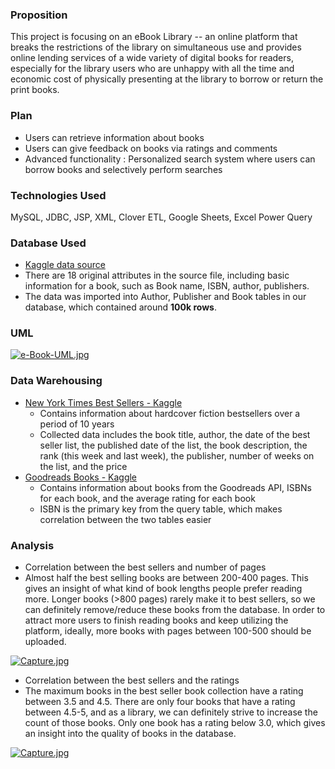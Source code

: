 ### Proposition
This project is focusing on an eBook Library -- an online platform that breaks the restrictions of the library on simultaneous use and provides online lending services of a wide variety of digital books for readers, especially for the library users who are unhappy with all the time and economic cost of physically presenting at the library to borrow or return the print books.


### Plan
* Users can retrieve information about books
* Users can give feedback on books via ratings and comments
* Advanced functionality : Personalized search system where users can borrow books and selectively perform searches

### Technologies Used
MySQL, JDBC, JSP, XML, Clover ETL, Google Sheets, Excel Power Query 

### Database Used
* [Kaggle data source](https://www.kaggle.com/bahramjannesarr/goodreads-book-datasets-10m)
* There are 18 original attributes in the source file, including basic information for a book, such as Book name, ISBN, author, publishers.
* The data was imported into Author, Publisher and Book tables in our database, which contained around **100k rows**.

### UML
[![e-Book-UML.jpg](https://i.postimg.cc/VLwB845c/e-Book-UML.jpg)](https://postimg.cc/kDjtNQxj)

### Data Warehousing
* [New York Times Best Sellers - Kaggle](https://www.kaggle.com/cmenca/new-york-times-hardcover-fiction-best-sellers)
  * Contains information about hardcover fiction bestsellers over a period of 10 years
  * Collected data includes the book title, author, the date of the best seller list, the published date of the list, the book description, the rank (this week and last week), the publisher, number of weeks on the list, and the price
* [Goodreads Books - Kaggle](https://www.kaggle.com/jealousleopard/goodreadsbooks)
  * Contains information about books from the Goodreads API, ISBNs for each book, and the average rating for each book 
  * ISBN is the primary key from the query table, which makes correlation between the two tables easier

### Analysis
* Correlation between the best sellers and number of pages
 * Almost half the best selling books are between 200-400 pages. This gives an insight of what kind of book lengths people prefer reading more. Longer books (>800 pages) rarely make it to best sellers, so we can definitely remove/reduce these books from the database. In order to attract more users to finish reading books and keep utilizing the platform, ideally, more books with pages between 100-500 should be uploaded.

[![Capture.jpg](https://i.postimg.cc/YCvsQxFZ/Capture.jpg)](https://postimg.cc/G41KCGqx)

* Correlation between the best sellers and the ratings
 * The maximum books in the best seller book collection have a rating between 3.5 and 4.5. There are only four books that have a rating between 4.5-5, and as a library, we can definitely strive to increase the count of those books. Only one book has a rating below 3.0, which gives an insight into the quality of books in the database. 

[![Capture.jpg](https://i.postimg.cc/nrHHLWC6/Capture.jpg)](https://postimg.cc/YGscnbN3)
